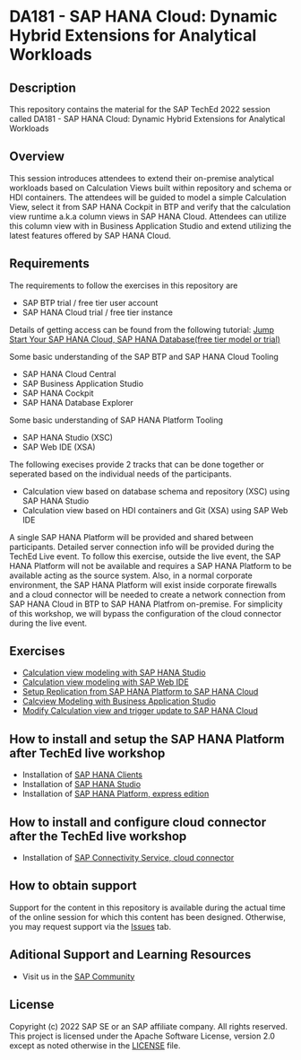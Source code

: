 # DA181 - SAP HANA Cloud: Dynamic Hybrid Extensions for Analytical Workloads

## Description

This repository contains the material for the SAP TechEd 2022 session called DA181 - SAP HANA Cloud: Dynamic Hybrid Extensions for Analytical Workloads 

## Overview

This session introduces attendees to extend their on-premise analytical workloads based on Calculation Views built within repository and schema or HDI containers. The attendees will be guided to model a simple Calculation View, select it from SAP HANA Cockpit in BTP and verify that the calculation view runtime a.k.a column views in SAP HANA Cloud. Attendees can utilize this column view with in Business Application Studio and extend utilizing the latest features offered by SAP HANA Cloud.

## Requirements

The requirements to follow the exercises in this repository are
   - SAP BTP trial / free tier user account
   - SAP HANA Cloud trial / free tier instance

   Details of getting access can be found from the following tutorial: [Jump Start Your SAP HANA Cloud, SAP HANA Database(free tier model or trial)](https://developers.sap.com/mission.hana-cloud-database-get-started.html)

Some basic understanding of the SAP BTP and SAP HANA Cloud Tooling
   - SAP HANA Cloud Central
   - SAP Business Application Studio 
   - SAP HANA Cockpit
   - SAP HANA Database Explorer
 
Some basic understanding of SAP HANA Platform Tooling
   - SAP HANA Studio (XSC)
   - SAP Web IDE (XSA)

The following execises provide 2 tracks that can be done together or seperated based on the individual needs of the participants. 
   - Calculation view based on database schema and repository (XSC) using SAP HANA Studio
   - Calculation view based on HDI containers and Git (XSA) using SAP Web IDE 

A single SAP HANA Platform will be provided and shared between participants. Detailed server connection info will be provided during the TechEd Live event.
To follow this exercise, outside the live event, the SAP HANA Platform will not be available and requires a SAP HANA Platform to be available acting as the source system. Also, in a normal corporate environment, the SAP HANA Platform will exist inside corporate firewalls and a cloud connector will be needed to create a network connection from SAP HANA Cloud in BTP to SAP HANA Platfrom on-premise. For simplicity of this workshop, we will bypass the configuration of the cloud connector during the live event.
   
## Exercises

- [Calculation view modeling with SAP HANA Studio](exercises/Steps_SAP_HANA_STUDIO/)
- [Calculation view modeling with SAP Web IDE](exercises/Steps_SAP_WEBIDE/)
- [Setup Replication from SAP HANA Platform to SAP HANA Cloud](exercises/ex2/)
- [Calcview Modeling with Business Application Studio](exercises/Steps_SAP_BAS/)
- [Modify Calculation view and trigger update to SAP HANA Cloud](exercises/Steps_SAP_BAS/)

## How to install and setup the SAP HANA Platform after TechEd live workshop
- Installation of [SAP HANA Clients](https://developers.sap.com/tutorials/hana-clients-install.html)
- Installation of [SAP HANA Studio](https://help.sap.com/docs/SAP_HANA_PLATFORM/a2a49126a5c546a9864aae22c05c3d0e/c13cec2b7c2c46bdb0762ce5f1410260.html)
- Installation of [SAP HANA Platform, express edition](https://developers.sap.com/group.hxe-install-vm-xsa.html)

## How to install and configure cloud connector after the TechEd live workshop
- Installation of [SAP Connectivity Service, cloud connector](https://developers.sap.com/tutorials/hana-cloud-mission-extend-08.html)

## How to obtain support

Support for the content in this repository is available during the actual time of the online session for which this content has been designed. Otherwise, you may request support via the [Issues](../../issues) tab.

## Aditional Support and Learning Resources
 - Visit us in the [SAP Community](https://community.sap.com/topics/hana)
 
## License
Copyright (c) 2022 SAP SE or an SAP affiliate company. All rights reserved. This project is licensed under the Apache Software License, version 2.0 except as noted otherwise in the [LICENSE](LICENSES/Apache-2.0.txt) file.
